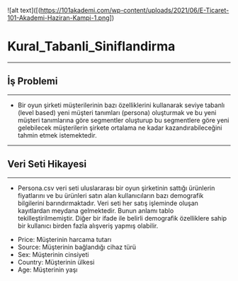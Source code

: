 ![alt text]([(https://101akademi.com/wp-content/uploads/2021/06/E-Ticaret-101-Akademi-Haziran-Kampi-1.png])
# Kural_Tabanli_Siniflandirma
 ---
## İş Problemi
---
- Bir oyun şirketi müşterilerinin bazı özelliklerini kullanarak seviye tabanlı (level based) yeni müşteri tanımları (persona)
oluşturmak ve bu yeni müşteri tanımlarına göre segmentler oluşturup bu segmentlere göre yeni gelebilecek müşterilerin şirkete ortalama ne kadar kazandırabileceğini tahmin etmek istemektedir.
---
## Veri Seti Hikayesi
---
- Persona.csv veri seti uluslararası bir oyun şirketinin sattığı ürünlerin fiyatlarını ve bu ürünleri satın alan kullanıcıların bazı demografik bilgilerini barındırmaktadır. Veri seti her satış işleminde oluşan kayıtlardan meydana gelmektedir. Bunun anlamı tablo tekilleştirilmemiştir. Diğer bir ifade ile belirli demografik özelliklere sahip bir kullanıcı birden fazla alışveriş yapmış olabilir.

* Price: Müşterinin harcama tutarı
* Source: Müşterinin bağlandığı cihaz türü
* Sex: Müşterinin cinsiyeti
* Country: Müşterinin ülkesi
* Age: Müşterinin yaşı
